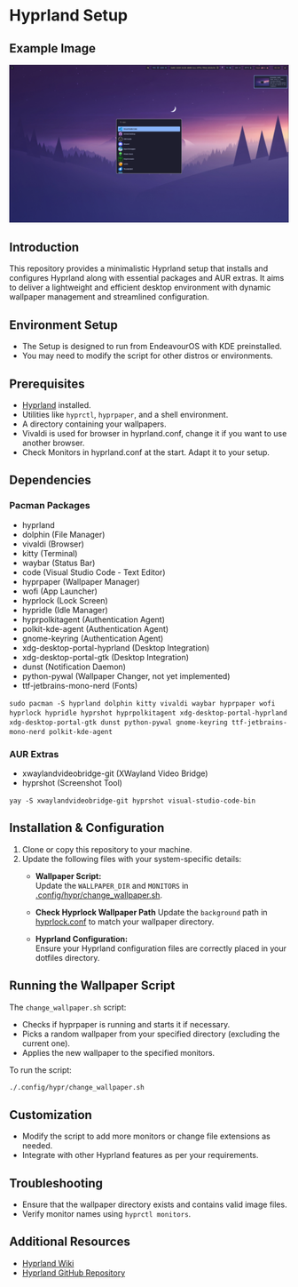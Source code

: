 # Hyprland Setup

## Example Image

![Hyprland Minimal Setup](example_images/minimal_setup_1.png)

## Introduction
This repository provides a minimalistic Hyprland setup that installs and configures Hyprland along with essential packages and AUR extras. It aims to deliver a lightweight and efficient desktop environment with dynamic wallpaper management and streamlined configuration.

## Environment Setup

- The Setup is designed to run from EndeavourOS with KDE preinstalled. 
- You may need to modify the script for other distros or environments.

## Prerequisites
- [Hyprland](https://hyprland.org/) installed.
- Utilities like `hyprctl`, `hyprpaper`, and a shell environment.
- A directory containing your wallpapers.
- Vivaldi is used for browser in hyprland.conf, change it if you want to use another browser.
- Check Monitors in hyprland.conf at the start. Adapt it to your setup.

## Dependencies

### Pacman Packages
- hyprland
- dolphin (File Manager)
- vivaldi (Browser)
- kitty (Terminal)
- waybar (Status Bar)
- code (Visual Studio Code - Text Editor)
- hyprpaper (Wallpaper Manager)
- wofi (App Launcher)
- hyprlock (Lock Screen)
- hypridle (Idle Manager)
- hyprpolkitagent (Authentication Agent)
- polkit-kde-agent (Authentication Agent)
- gnome-keyring (Authentication Agent)
- xdg-desktop-portal-hyprland (Desktop Integration)
- xdg-desktop-portal-gtk (Desktop Integration)
- dunst (Notification Daemon)
- python-pywal (Wallpaper Changer, not yet implemented)
- ttf-jetbrains-mono-nerd (Fonts)


`sudo pacman -S hyprland dolphin kitty vivaldi waybar hyprpaper wofi hyprlock hypridle hyprshot hyprpolkitagent xdg-desktop-portal-hyprland xdg-desktop-portal-gtk dunst python-pywal gnome-keyring ttf-jetbrains-mono-nerd polkit-kde-agent`

### AUR Extras
- xwaylandvideobridge-git (XWayland Video Bridge)
- hyprshot (Screenshot Tool)

`yay -S xwaylandvideobridge-git hyprshot visual-studio-code-bin`

## Installation & Configuration

1. Clone or copy this repository to your machine.
2. Update the following files with your system-specific details:
   - **Wallpaper Script:**  
     Update the `WALLPAPER_DIR` and `MONITORS` in [.config/hypr/change_wallpaper.sh](./.config/hypr/change_wallpaper.sh).
   - **Check Hyprlock Wallpaper Path**
     Update the `background` path in [hyprlock.conf](./.config/hypr/hyprlock.conf) to match your wallpaper directory.
     
   - **Hyprland Configuration:**  
     Ensure your Hyprland configuration files are correctly placed in your dotfiles directory.


## Running the Wallpaper Script

The `change_wallpaper.sh` script:
- Checks if hyprpaper is running and starts it if necessary.
- Picks a random wallpaper from your specified directory (excluding the current one).
- Applies the new wallpaper to the specified monitors.

To run the script:
```bash
./.config/hypr/change_wallpaper.sh
```

## Customization
- Modify the script to add more monitors or change file extensions as needed.
- Integrate with other Hyprland features as per your requirements.

## Troubleshooting
- Ensure that the wallpaper directory exists and contains valid image files.
- Verify monitor names using `hyprctl monitors`.

## Additional Resources
- [Hyprland Wiki](https://wiki.hyprland.org/)
- [Hyprland GitHub Repository](https://github.com/vaxerski/Hyprland)
